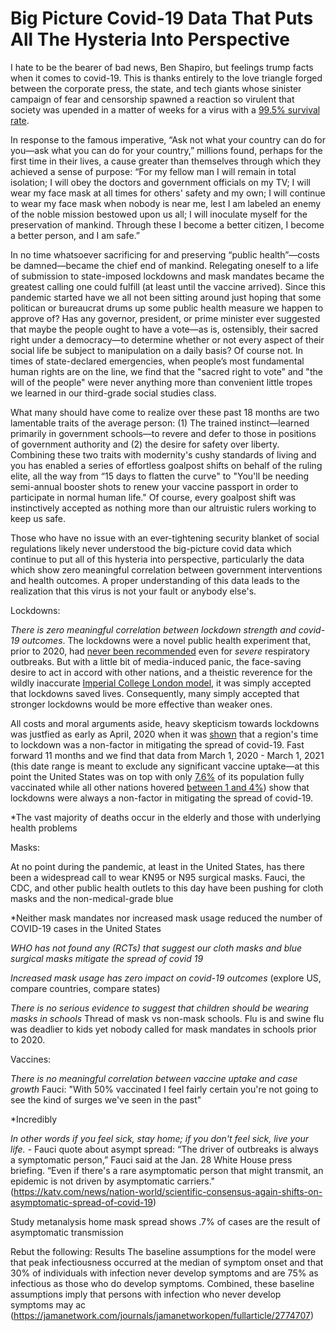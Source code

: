 # Big Picture Covid-19 Data That Puts All The Hysteria Into Perspective

  I hate to be the bearer of bad news, Ben Shapiro, but feelings trump facts when it comes to covid-19. This is thanks entirely to the love triangle forged between the corporate press, the state, and tech giants whose sinister campaign of fear and censorship spawned a reaction so virulent that society was upended in a matter of weeks for a virus with a [99.5% survival rate](https://www.medrxiv.org/content/10.1101/2021.07.08.21260210v1.full.pdf+html).
  
In response to the famous imperative, “Ask not what your country can do for you&mdash;ask what you can do for your country,” millions found, perhaps for the first time in their lives, a cause greater than themselves through which they achieved a sense of purpose: “For my fellow man I will remain in total isolation; I will obey the doctors and government officials on my TV; I will wear my face mask at all times for others' safety and my own; I will continue to wear my face mask when nobody is near me, lest I am labeled an enemy of the noble mission bestowed upon us all; I will inoculate myself for the preservation of mankind. Through these I become a better citizen, I become a better person, and I am safe.”

In no time whatsoever sacrificing for and preserving “public health”&mdash;costs be damned&mdash;became the chief end of mankind. Relegating oneself to a life of submission to state-imposed lockdowns and mask mandates became the greatest calling one could fulfill (at least until the vaccine arrived). Since this pandemic started have we all not been sitting around just hoping that some politican or bureaucrat drums up some public health measure we happen to approve of? Has any governor, president, or prime minister ever suggested that maybe the people ought to have a vote&mdash;as is, ostensibly, their sacred right under a democracy&mdash;to determine whether or not every aspect of their social life be subject to manipulation on a daily basis? Of course not. In times of state-declared emergencies, when people’s most fundamental human rights are on the line, we find that the "sacred right to vote” and "the will of the people" were never anything more than convenient little tropes we learned in our third-grade social studies class.  

What many should have come to realize over these past 18 months are two lamentable traits of the average person: (1) The trained instinct&mdash;learned primarily in government schools&mdash;to revere and defer to those in positions of government authority and (2) the desire for safety over liberty. Combining these two traits with modernity's cushy standards of living and you has enabled a series of effortless goalpost shifts on behalf of the ruling elite, all the way from “15 days to flatten the curve" to "You'll be needing semi-annual booster shots to renew your vaccine passport in order to participate in normal human life." Of course, every goalpost shift was instinctively accepted as nothing more than our altruistic rulers working to keep us safe.

Those who have no issue with an ever-tightening security blanket of social regulations likely never understood the big-picture covid data which continue to put all of this hysteria into perspective, particularly the data which show zero meaningful correlation between government interventions and health outcomes. A proper understanding of this data leads to the realization that this virus is not your fault or anybody else's.


Lockdowns:

*There is zero meaningful correlation between lockdown strength and covid-19 outcomes*. The lockdowns were a novel public health experiment that, prior to 2020, had [never been recommended](https://www.hartgroup.org/covid-19-evidence/) even for *severe* respiratory outbreaks. But with a little bit of media-induced panic, the face-saving desire to act in accord with other nations, and a theistic reverence for the wildly inaccurate [Imperial College London model](https://www.imperial.ac.uk/news/196234/covid-19-imperial-researchers-model-likely-impact/), it was simply accepted that lockdowns saved lives. Consequently, many simply accepted that stronger lockdowns would be more effective than weaker ones. 

All costs and moral arguments aside, heavy skepticism towards lockdowns was justfied as early as April, 2020 when it was [shown](https://www.aier.org/article/did-the-lockdown-save-lives/) that a region's time to lockdown was a non-factor in mitigating the spread of covid-19. Fast forward 11 months and we find that data from March 1, 2020 - March 1, 2021 (this date range is meant to exclude any significant vaccine uptake&mdash;at this point the United States was on top with only [7.6%](https://ourworldindata.org/covid-vaccinations) of its population fully vaccinated while all other nations hovered [between 1 and 4%](https://ourworldindata.org/covid-vaccinations)) show that lockdowns were always a non-factor in mitigating the spread of covid-19. 




*The vast majority of deaths occur in the elderly and those with underlying health problems

Masks:

At no point during the pandemic, at least in the United States, has there been a widespread call to wear KN95 or N95 surgical masks. Fauci, the CDC, and other public health outlets to this day have been pushing for cloth masks and the non-medical-grade blue 

*Neither mask mandates nor increased mask usage reduced the number of COVID-19 cases in the United States



*WHO has not found any (RCTs) that suggest our cloth masks and blue surgical masks mitigate the spread of covid 19*

*Increased mask usage has zero impact on covid-19 outcomes* (explore US, compare countries, compare states)

*There is no serious evidence to suggest that children should be wearing masks in schools* Thread of mask vs non-mask schools. Flu is and swine flu was deadlier to kids yet nobody called for mask mandates in schools prior to 2020. 

Vaccines: 

*There is no meaningful correlation between vaccine uptake and case growth* Fauci: "With 50% vaccinated I feel fairly certain you're not going to see the kind of surges we've seen in the past"

*Incredibly

*In other words if you feel sick, stay home; if you don't feel sick, live your life.* - Fauci quote about asympt spread: “The driver of outbreaks is always a symptomatic person,” Fauci said at the Jan. 28 White House press briefing. “Even if there's a rare asymptomatic person that might transmit, an epidemic is not driven by asymptomatic carriers." (https://katv.com/news/nation-world/scientific-consensus-again-shifts-on-asymptomatic-spread-of-covid-19)

Study metanalysis home mask spread shows .7% of cases are the result of asymptomatic transmission

Rebut the following: Results  The baseline assumptions for the model were that peak infectiousness occurred at the median of symptom onset and that 30% of individuals with infection never develop symptoms and are 75% as infectious as those who do develop symptoms. Combined, these baseline assumptions imply that persons with infection who never develop symptoms may ac (https://jamanetwork.com/journals/jamanetworkopen/fullarticle/2774707)
